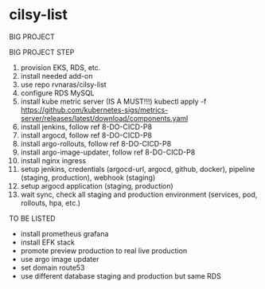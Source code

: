 # cilsy-list
BIG PROJECT

BIG PROJECT STEP

1. provision EKS, RDS, etc.
2. install needed add-on
3. use repo rvnaras/cilsy-list
4. configure RDS MySQL
5. install kube metric server (IS A MUST!!!) kubectl apply -f https://github.com/kubernetes-sigs/metrics-server/releases/latest/download/components.yaml
6. install jenkins, follow ref 8-DO-CICD-P8
7. install argocd, follow ref 8-DO-CICD-P8
8. install argo-rollouts, follow ref 8-DO-CICD-P8
9. install argo-image-updater, follow ref 8-DO-CICD-P8
10. install nginx ingress
11. setup jenkins, credentials (argocd-url, argocd, github, docker), pipeline (staging, production), webhook (staging)
12. setup argocd application (staging, production)
13. wait sync, check all staging and production environment (services, pod, rollouts, hpa, etc.)



TO BE LISTED
- install prometheus grafana
- install EFK stack
- promote preview production to real live production
- use argo image updater
- set domain route53
- use different database staging and production but same RDS
